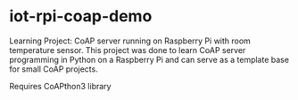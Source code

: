 # iot-rpi-coap-demo
Learning Project: CoAP server running on Raspberry Pi with room temperature sensor.
This project was done to learn CoAP server programming in Python on a Raspberry Pi and can serve as a template base for small CoAP projects.

Requires CoAPthon3 library
